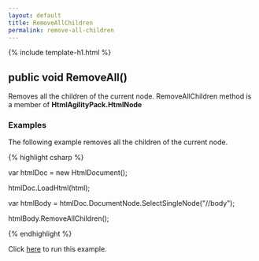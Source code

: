 ```yaml
---
layout: default
title: RemoveAllChildren
permalink: remove-all-children
---
```


{% include template-h1.html %}

## public void RemoveAll() 

Removes all the children of the current node. RemoveAllChildren method is a member of **HtmlAgilityPack.HtmlNode**

### Examples

The following example removes all the children of the current node.

{% highlight csharp %}

var htmlDoc = new HtmlDocument();

htmlDoc.LoadHtml(html);

var htmlBody = htmlDoc.DocumentNode.SelectSingleNode("//body");

htmlBody.RemoveAllChildren();

{% endhighlight %}

Click [here](https://dotnetfiddle.net/aFRmEy) to run this example.
